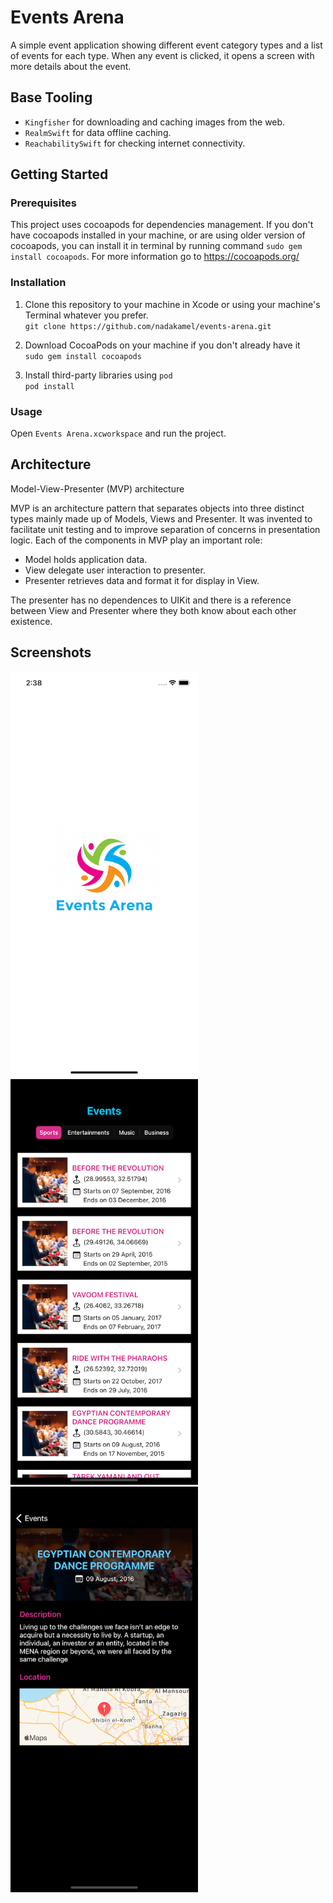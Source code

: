 # Events Arena
A simple event application showing different event category types and a list of events for each type. When any event is clicked, it opens a screen with more details about the event.

## Base Tooling
- `Kingfisher` for downloading and caching images from the web.
- `RealmSwift` for data offline caching.
- `ReachabilitySwift` for checking internet connectivity. 

## Getting Started

### Prerequisites
This project uses cocoapods for dependencies management. If you don't have cocoapods installed in your machine, or are using older version of cocoapods, you can install it in terminal by running command ```sudo gem install cocoapods```. For more information go to https://cocoapods.org/

### Installation

1. Clone this repository to your machine in Xcode or using your machine's Terminal whatever you prefer.\
`git clone https://github.com/nadakamel/events-arena.git`

2. Download CocoaPods on your machine if you don't already have it\
`sudo gem install cocoapods`

3. Install third-party libraries using `pod`\
`pod install`

### Usage
Open  ```Events Arena.xcworkspace``` and run the project.

## Architecture

Model-View-Presenter (MVP) architecture

MVP is an architecture pattern that separates objects into three distinct types mainly made up of Models, Views and Presenter. It was invented to facilitate unit testing and to improve separation of concerns in presentation logic.
Each of the components in MVP play an important role:
- Model holds application data.
- View delegate user interaction to presenter.
- Presenter retrieves data and format it for display in View.

The presenter has no dependences to UIKit and there is a reference between View and Presenter where they both know about each other existence. 


## Screenshots
<img src="https://github.com/nadakamel/events-arena/blob/master/Screenshots/SplashScreen.png" width="300" height="649"> <img src="https://github.com/nadakamel/events-arena/blob/master/Screenshots/EventsListing.png" width="300" height="649"> <img src="https://github.com/nadakamel/events-arena/blob/master/Screenshots/EventDetails.png" width="300" height="649">


